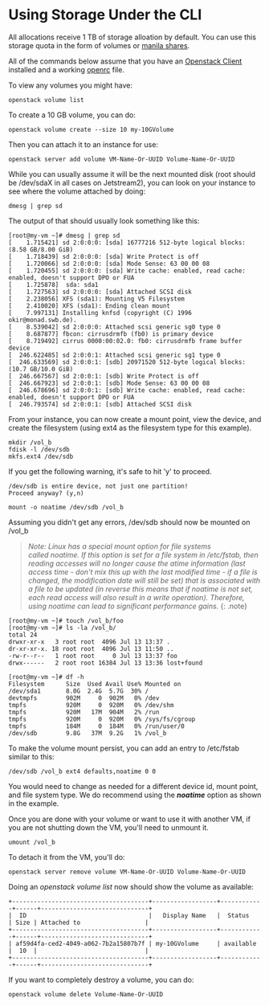 # Using Storage Under the CLI

All allocations receive 1 TB of storage alloation by default. You can use this storage quota in the form of volumes or [manila shares](manila.md).

All of the commands below assume that you have an [Openstack Client](clients.md) installed and a working [openrc](auth.md) file.

To view any volumes you might have:

    openstack volume list

To create a 10 GB volume, you can do:

    openstack volume create --size 10 my-10GVolume

Then you can attach it to an instance for use:

    openstack server add volume VM-Name-Or-UUID Volume-Name-Or-UUID

While you can usually assume it will be the next mounted disk (root should be /dev/sdaX in all cases on Jetstream2), you can look on your instance to see where the volume attached by doing:

    dmesg | grep sd

The output of that should usually look something like this:


```
[root@my-vm ~]# dmesg | grep sd
[    1.715421] sd 2:0:0:0: [sda] 16777216 512-byte logical blocks: (8.58 GB/8.00 GiB)
[    1.718439] sd 2:0:0:0: [sda] Write Protect is off
[    1.720066] sd 2:0:0:0: [sda] Mode Sense: 63 00 00 08
[    1.720455] sd 2:0:0:0: [sda] Write cache: enabled, read cache: enabled, doesn't support DPO or FUA
[    1.725878]  sda: sda1
[    1.727563] sd 2:0:0:0: [sda] Attached SCSI disk
[    2.238056] XFS (sda1): Mounting V5 Filesystem
[    2.410020] XFS (sda1): Ending clean mount
[    7.997131] Installing knfsd (copyright (C) 1996 okir@monad.swb.de).
[    8.539042] sd 2:0:0:0: Attached scsi generic sg0 type 0
[    8.687877] fbcon: cirrusdrmfb (fb0) is primary device
[    8.719492] cirrus 0000:00:02.0: fb0: cirrusdrmfb frame buffer device
[  246.622485] sd 2:0:0:1: Attached scsi generic sg1 type 0
[  246.633569] sd 2:0:0:1: [sdb] 20971520 512-byte logical blocks: (10.7 GB/10.0 GiB)
[  246.667567] sd 2:0:0:1: [sdb] Write Protect is off
[  246.667923] sd 2:0:0:1: [sdb] Mode Sense: 63 00 00 08
[  246.678696] sd 2:0:0:1: [sdb] Write cache: enabled, read cache: enabled, doesn't support DPO or FUA
[  246.793574] sd 2:0:0:1: [sdb] Attached SCSI disk
```

From your instance, you can now create a mount point, view the device, and create the filesystem (using ext4 as the filesystem type for this example).

    mkdir /vol_b
    fdisk -l /dev/sdb
    mkfs.ext4 /dev/sdb 

If you get the following warning, it's safe to hit 'y' to proceed. 

    /dev/sdb is entire device, not just one partition!
    Proceed anyway? (y,n)

    mount -o noatime /dev/sdb /vol_b

Assuming you didn't get any errors, /dev/sdb should now be mounted on /vol_b

> _Note: Linux has a special mount option for file systems called noatime. If this option is set for a file system in /etc/fstab, then reading accesses will no longer cause the atime information (last access time - don't mix this up with the last modified time - if a file is changed, the modification date will still be set) that is associated with a file to be updated (in reverse this means that if noatime is not set, each read access will also result in a write operation). Therefore, using noatime can lead to significant performance gains._
{: .note}

```
[root@my-vm ~]# touch /vol_b/foo
[root@my-vm ~]# ls -la /vol_b/
total 24
drwxr-xr-x   3 root root  4096 Jul 13 13:37 .
dr-xr-xr-x. 18 root root  4096 Jul 13 11:50 ..
-rw-r--r--   1 root root     0 Jul 13 13:37 foo
drwx------   2 root root 16384 Jul 13 13:36 lost+found

[root@my-vm ~]# df -h
Filesystem      Size  Used Avail Use% Mounted on
/dev/sda1       8.0G  2.4G  5.7G  30% /
devtmpfs        902M     0  902M   0% /dev
tmpfs           920M     0  920M   0% /dev/shm
tmpfs           920M   17M  904M   2% /run
tmpfs           920M     0  920M   0% /sys/fs/cgroup
tmpfs           184M     0  184M   0% /run/user/0
/dev/sdb        9.8G   37M  9.2G   1% /vol_b
```


To make the volume mount persist, you can add an entry to /etc/fstab similar to this:

    /dev/sdb /vol_b ext4 defaults,noatime 0 0

You would need to change as needed for a different device id, mount point, and file system type. We do recommend using the _**noatime**_ option as shown in the example.

Once you are done with your volume or want to use it with another VM, if you are not shutting down the VM, you'll need to unmount it. 

    umount /vol_b

To detach it from the VM, you'll do:

    openstack server remove volume VM-Name-Or-UUID Volume-Name-Or-UUID

Doing an _openstack volume list_ now should show the volume as available:

```
+--------------------------------------+------------------+------------+------+------------------------------+
|  ID                                  |   Display Name   |  Status    | Size | Attached to                  |
+--------------------------------------+------------------+------------+------+------------------------------+
| af59d4fa-ced2-4049-a062-7b2a15807b7f | my-10GVolume     | available  |  10  |                              |
+--------------------------------------+------------------+------------+------+------------------------------+
```

If you want to completely destroy a volume, you can do:

    openstack volume delete Volume-Name-Or-UUID
